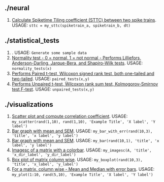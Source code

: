 
## ./neural
1. [Calculate Spiketime Tiling coefficient (STTC) between two spike trains](https://github.com/rakaar/fuc/blob/master/./neural/my_sttc.m). USAGE: `sttc = my_sttc(spiketrain_a, spiketrain_b, dt)`

## ./statistical_tests
1. [](https://github.com/rakaar/fuc/blob/master/./statistical_tests/testgpt.m). USAGE: `Generate some sample data`
2. [Normality test - 0 = normal, 1 = not normal - Performs Lilliefors, Anderson-Darling, Jarque-Bera, and Shapiro-Wilk tests](https://github.com/rakaar/fuc/blob/master/./statistical_tests/normality_tests.m). USAGE: `normality_tests(x)`
3. [Performs Paired t-test, Wilcoxon signed rank test, both one-tailed and two-tailed](https://github.com/rakaar/fuc/blob/master/./statistical_tests/paired_tests.m). USAGE: `paired_tests(x,y)`
4. [Performs Unpaired t-test, Wilcoxon rank sum test, Kolmogorov-Smirnov test,F-test](https://github.com/rakaar/fuc/blob/master/./statistical_tests/unpaired_tests.m). USAGE: `unpaired_tests(x,y)`

## ./visualizations
1. [Scatter plot and compute correlation coefficient](https://github.com/rakaar/fuc/blob/master/./visualizations/my_scatter.m). USAGE: `my_scatter(rand(1,10), rand(1,10), 'Example Title', 'X label', 'Y label')`
2. [Bar graph with mean and SEM](https://github.com/rakaar/fuc/blob/master/./visualizations/my_bar_with_err.m). USAGE: `my_bar_with_err(rand(10,3), 'title', 'x label', 'y label')`
3. [Bar graph with mean and SEM](https://github.com/rakaar/fuc/blob/master/./visualizations/my_bar.m). USAGE: `my_bar(rand(10,1), 'title', 'x label', 'y label')`
4. [Imagesc of a matrix with a colorbar](https://github.com/rakaar/fuc/blob/master/./visualizations/my_imagesc.m). USAGE: `my_imagesc(A, 'title', 'x_dir_label', 'y_dir_label')`
5. [Box plot of matrix column wise](https://github.com/rakaar/fuc/blob/master/./visualizations/my_boxplot.m). USAGE: `my_boxplot(rand(10,3), 'title', 'x_label', 'y_label')`
6. [For a matrix, column wise - Mean and Median with error bars](https://github.com/rakaar/fuc/blob/master/./visualizations/my_plot.m). USAGE: `my_plot(1:10, rand(5,10), 'Example Title', 'X label', 'Y label')`
